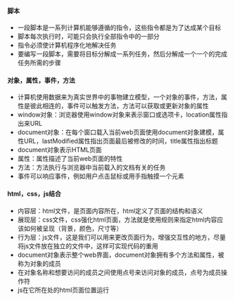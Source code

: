 #### 脚本
- 一段脚本是一系列计算机能够遵循的指令，这些指令都是为了达成某个目标
- 脚本每次执行时，可能只会执行全部指令中的一部分
- 指令必须使计算机程序化地解决任务
- 要编写一段脚本，需要将目标分解成一系列任务，然后分解成一个一个的完成任务所需的步骤

#### 对象，属性，事件，方法

- 计算机使用数据来为真实世界中的事物建立模型，一个对象的事件，方法，属性是彼此相连的，事件可以触发方法，方法可以获取或更新对象的属性
- window对象：浏览器使用window对象来表示窗口或选项卡，location属性指出来URL
- document对象：在每个窗口载入当前web页面使用document对象建模，属性URL，lastModified属性指出页面最后被修改的时间，title属性指出标题
- document对象表示HTML页面
- 属性：属性描述了当前web页面的特性
- 方法：方法执行与浏览器中当前载入的文档有关的任务
- 事件可以响应事件，例如用户点击鼠标或用手指触摸一个元素

#### html，css，js结合

- 内容层：html文件，是页面内容所在，html定义了页面的结构和语义
- 展现层：css文件，css强化html页面，方法就是使用规则来指定html内容应该如何被呈现（背景，颜色，尺寸等）
- 行为层：js文件，这是我们可以用来更改页面行为，增强交互性的地方，尽量将js文件放在独立的文件中，这样可实现代码的重用
- document对象表示整个web界面，document对象拥有多个方法和属性，被称为对象的成员
- 在对象名称和想要访问的成员之间使用点号来访问对象的成员，点号为成员操作符
- js在它所在处的html页面位置运行
